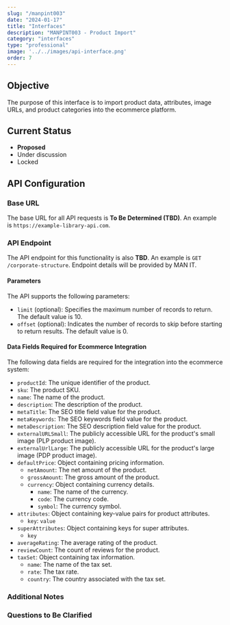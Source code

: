 ```yaml
---
slug: "/manpint003"
date: "2024-01-17"
title: "Interfaces"
description: "MANPINT003 - Product Import"
category: "interfaces"
type: "professional"
image: '../../images/api-interface.png'
order: 7
---
```


## Objective

The purpose of this interface is to import product data, attributes, image URLs, and product categories into the ecommerce platform.

## Current Status

- **Proposed**
- Under discussion
- Locked

## API Configuration

### Base URL

The base URL for all API requests is **To Be Determined (TBD)**. An example is `https://example-library-api.com`.

### API Endpoint

The API endpoint for this functionality is also **TBD**. An example is `GET /corporate-structure`. Endpoint details will be provided by MAN IT.

#### Parameters

The API supports the following parameters:

- `limit` (optional): Specifies the maximum number of records to return. The default value is 10.
- `offset` (optional): Indicates the number of records to skip before starting to return results. The default value is 0.

#### Data Fields Required for Ecommerce Integration

The following data fields are required for the integration into the ecommerce system:

- `productId`: The unique identifier of the product.
- `sku`: The product SKU.
- `name`: The name of the product.
- `description`: The description of the product.
- `metaTitle`: The SEO title field value for the product.
- `metaKeywords`: The SEO keywords field value for the product.
- `metaDescription`: The SEO description field value for the product.
- `externalURLSmall`: The publicly accessible URL for the product's small image (PLP product image).
- `externalUrlLarge`: The publicly accessible URL for the product's large image (PDP product image).
- `defaultPrice`: Object containing pricing information.
  - `netAmount`: The net amount of the product.
  - `grossAmount`: The gross amount of the product.
  - `currency`: Object containing currency details.
    - `name`: The name of the currency.
    - `code`: The currency code.
    - `symbol`: The currency symbol.
- `attributes`: Object containing key-value pairs for product attributes.
  - `key`: `value`
- `superAttributes`: Object containing keys for super attributes.
  - `key`
- `averageRating`: The average rating of the product.
- `reviewCount`: The count of reviews for the product.
- `taxSet`: Object containing tax information.
  - `name`: The name of the tax set.
  - `rate`: The tax rate.
  - `country`: The country associated with the tax set.

### Additional Notes

### Questions to Be Clarified
